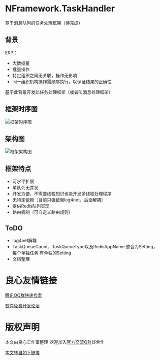 # NFramework.TaskHandler
基于消息队列的任务处理框架（待完成）

## 背景

ERP：
* 大数据量
* 批量操作
* 特定组织之间无关联，操作无影响
* 同一组织机构操作需顺序执行，以保证结果的正确性

基于此背景开发此任务处理框架（或者叫消息处理框架）

## 框架时序图

![框架时序图](/resource/nframeworksequencediagram.png)

## 架构图

![框架架构图](/resource/arch.png)

## 框架特点
* 可水平扩展
* 单队列无并发
* 开发方便，不需要线程知识也能开发多线程处理程序
* 无特定依赖（目前只强依赖log4net，后面解耦）
* 提供Redis队列实现
* 路由机制（可自定义路由规则）


## ToDO
* log4net解耦
* TaskQueueCount、TaskQueueType以及RedisAppName 整合为Setting，每个单独任务 有单独的Setting
* 文档整理


 # 良心友情链接

[腾讯QQ群快速检索](http://u.720life.cn/s/8cf73f7c)

[软件免费开发论坛](http://u.720life.cn/s/bbb01dc0)

# 版权声明 

本文由良心工作室整理 欢迎加入[官方交流Q群](https://u.720life.cn/s/f2316816)谈合作

[本文转自如下链接](http://u.720life.cn/g/2e71d0f0a5c601172267ba20d3a43c6e04bbee15cc4f1a61bd8d5323f3cc64f4b95bd521273fec21544efb5eba7aed2ba81717c8c37bacf08b2f05b19d84f8d29cdf2fa13c385db114bee8c03f2cec24ee47fd74623a1115faef89cc907a5f11)
